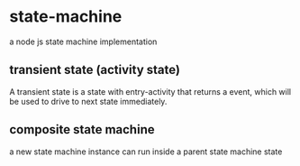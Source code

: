 # state-machine
a node js state machine implementation


## transient state (activity state)
A transient state is a state with entry-activity that returns a event, which will be used to drive to next state immediately.

## composite state machine
a new state machine instance can run inside a parent state machine state

